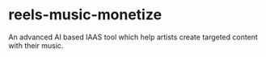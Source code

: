 # reels-music-monetize
An advanced AI based IAAS tool which help artists create targeted content with their music.
